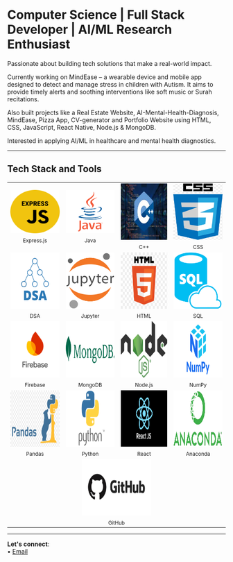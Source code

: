  # Computer Science | Full Stack Developer | AI/ML Research Enthusiast

 Passionate about building tech solutions that make a real-world impact.  
 
Currently working on MindEase – a wearable device and mobile app designed to detect and manage stress in children with Autism. It aims to provide timely alerts and soothing interventions like soft music or Surah recitations. 
 
 Also built projects like a Real Estate Website, AI-Mental-Health-Diagnosis, MindEase, Pizza App, CV-generator and Portfolio Website using HTML, CSS, JavaScript, React Native, Node.js & MongoDB.  
 
 Interested in applying AI/ML in healthcare and mental health diagnostics.

---

##  Tech Stack and Tools

<table align="center">
  <tr>
    <td align="center">
      <img src="expressJs.png" width="150" height="100"/><br><sub>Express.js</sub>
    </td>
    <td align="center">
      <img src="java.png" width="150" height="100"/><br><sub>Java</sub>
    </td>
    <td align="center">
      <img src="C++.jpg" width="160" height="130"/><br><sub>C++</sub>
    </td>
    <td align="center">
      <img src="CSS.png" width="160" height="130"/><br><sub>CSS</sub>
    </td>
  </tr>
  <tr>
    <td align="center">
      <img src="DSA.png" width="160" height="130"/><br><sub>DSA</sub>
    </td>
    <td align="center">
      <img src="Jupyter.png" width="160" height="130"/><br><sub>Jupyter</sub>
    </td>
    <td align="center">
      <img src="HTML.png" width="160" height="130"/><br><sub>HTML</sub>
    </td>
    <td align="center">
      <img src="SQL.png" width="160" height="130"/><br><sub>SQL</sub>
    </td>
  </tr>
  <tr>
    <td align="center">
      <img src="firebase.png" width="160" height="130"/><br><sub>Firebase</sub>
    </td>
    <td align="center">
      <img src="mongodb.jpg" width="160" height="130"/><br><sub>MongoDB</sub>
    </td>
    <td align="center">
      <img src="nodeJs.png" width="160" height="130"/><br><sub>Node.js</sub>
    </td>
    <td align="center">
      <img src="numpy1.png" width="160" height="130"/><br><sub>NumPy</sub>
    </td>
  </tr>
  <tr>
    <td align="center">
      <img src="pandas2.png" width="160" height="130"/><br><sub>Pandas</sub>
    </td>
    <td align="center">
      <img src="python1.png" width="160" height="130"/><br><sub>Python</sub>
    </td>
    <td align="center">
      <img src="reactJs.png" width="160" height="130"/><br><sub>React</sub>
    </td>
    <td align="center">
      <img src="Anaconda.png" width="160" height="130"/><br><sub>Anaconda</sub>
    </td>
  </tr>
  <tr>
    <td align="center" colspan="4">
      <img src="github1.jpg" width="160" height="130"/><br><sub>GitHub</sub>
    </td>
  </tr>
</table>




---


 **Let's connect**:  
 • [Email](aimen.azhar111333@gmail.com)

